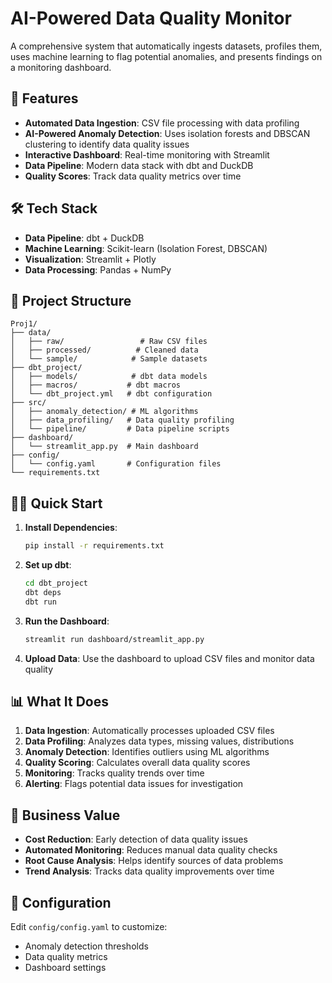 # AI-Powered Data Quality Monitor

A comprehensive system that automatically ingests datasets, profiles them, uses machine learning to flag potential anomalies, and presents findings on a monitoring dashboard.

## 🚀 Features

- **Automated Data Ingestion**: CSV file processing with data profiling
- **AI-Powered Anomaly Detection**: Uses isolation forests and DBSCAN clustering to identify data quality issues
- **Interactive Dashboard**: Real-time monitoring with Streamlit
- **Data Pipeline**: Modern data stack with dbt and DuckDB
- **Quality Scores**: Track data quality metrics over time

## 🛠️ Tech Stack

- **Data Pipeline**: dbt + DuckDB
- **Machine Learning**: Scikit-learn (Isolation Forest, DBSCAN)
- **Visualization**: Streamlit + Plotly
- **Data Processing**: Pandas + NumPy

## 📁 Project Structure

```
Proj1/
├── data/
│   ├── raw/                 # Raw CSV files
│   ├── processed/          # Cleaned data
│   └── sample/            # Sample datasets
├── dbt_project/
│   ├── models/            # dbt data models
│   ├── macros/           # dbt macros
│   └── dbt_project.yml   # dbt configuration
├── src/
│   ├── anomaly_detection/ # ML algorithms
│   ├── data_profiling/   # Data quality profiling
│   └── pipeline/         # Data pipeline scripts
├── dashboard/
│   └── streamlit_app.py  # Main dashboard
├── config/
│   └── config.yaml       # Configuration files
└── requirements.txt
```

## 🏃‍♂️ Quick Start

1. **Install Dependencies**:
   ```bash
   pip install -r requirements.txt
   ```

2. **Set up dbt**:
   ```bash
   cd dbt_project
   dbt deps
   dbt run
   ```

3. **Run the Dashboard**:
   ```bash
   streamlit run dashboard/streamlit_app.py
   ```

4. **Upload Data**: Use the dashboard to upload CSV files and monitor data quality

## 📊 What It Does

1. **Data Ingestion**: Automatically processes uploaded CSV files
2. **Data Profiling**: Analyzes data types, missing values, distributions
3. **Anomaly Detection**: Identifies outliers using ML algorithms
4. **Quality Scoring**: Calculates overall data quality scores
5. **Monitoring**: Tracks quality trends over time
6. **Alerting**: Flags potential data issues for investigation

## 🎯 Business Value

- **Cost Reduction**: Early detection of data quality issues
- **Automated Monitoring**: Reduces manual data quality checks
- **Root Cause Analysis**: Helps identify sources of data problems
- **Trend Analysis**: Tracks data quality improvements over time

## 🔧 Configuration

Edit `config/config.yaml` to customize:
- Anomaly detection thresholds
- Data quality metrics
- Dashboard settings 
